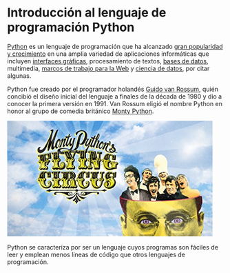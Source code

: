 Introducción al lenguaje de programación Python
===============================================

[Python](https://www.python.org) es un lenguaje de programación que ha alcanzado [gran popularidad y crecimiento](https://stackoverflow.blog/2017/09/06/incredible-growth-python/) en una amplia variedad de aplicaciones informáticas que incluyen [interfaces gráficas](https://wiki.python.org/moin/GuiProgramming), procesamiento de textos, [bases de datos](https://www.datacamp.com/courses/introduction-to-relational-databases-in-python), multimedia, [marcos de trabajo para la Web](https://wiki.python.org/moin/WebFrameworks) y [ciencia de datos](https://www.datacamp.com/courses/intro-to-python-for-data-science), por citar algunas.

Python fue creado por el programador holandés [Guido van Rossum](https://gvanrossum.github.io//), quién concibió el diseño inicial del lenguaje a finales de la década de 1980 y dio a conocer la primera versión en 1991. Van Rossum eligió el nombre Python en honor al grupo de comedia británico [Monty Python](https://es.wikipedia.org/wiki/Monty_Python).

![](img/montypython.jpg)

Python se caracteriza por ser un lenguaje cuyos programas son fáciles de leer y emplean menos líneas de código que otros lenguajes de programación.
